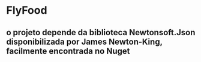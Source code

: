 # FlyFood
## o projeto depende da biblioteca Newtonsoft.Json disponibilizada por James Newton-King, facilmente encontrada no Nuget
